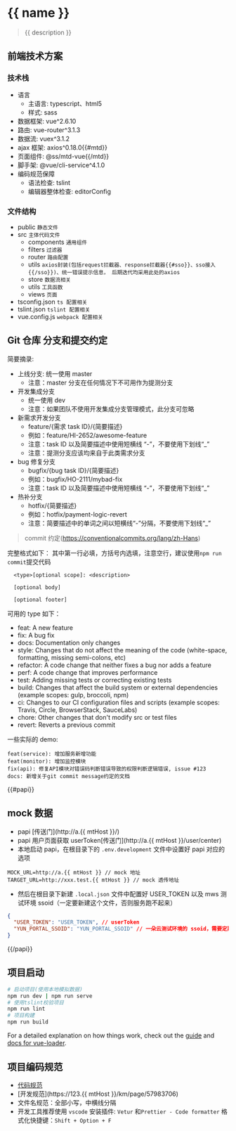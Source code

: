 # {{ name }}

> {{ description }}

## 前端技术方案

### 技术栈

- 语言
  - 主语言: typescript、html5
  - 样式: sass
- 数据框架: vue^2.6.10
- 路由: vue-router^3.1.3
- 数据流: vuex^3.1.2
- ajax 框架: axios^0.18.0{{#mtd}}
- 页面组件: @ss/mtd-vue{{/mtd}}
- 脚手架: @vue/cli-service^4.1.0
- 编码规范保障
  - 语法检查: tslint
  - 编辑器整体检查: editorConfig

### 文件结构

- public `静态文件`
- src `主体代码文件`
  - components `通用组件`
  - filters `过滤器`
  - router `路由配置`
  - utils `axios封装(包括request拦截器、response拦截器{{#sso}}、sso接入{{/sso}})、统一错误提示信息， 后期迭代均采用此处的axios`
  - store `数据流相关`
  - utils `工具函数`
  - views `页面`
- tsconfig.json `ts 配置相关`
- tslint.json `tslint 配置相关`
- vue.config.js `webpack 配置相关`

## Git 仓库 分支和提交约定

简要摘录:

- 上线分支: 统一使用 master
  - 注意：master 分支在任何情况下不可用作为提测分支
- 开发集成分支
  - 统一使用 dev
  - 注意：如果团队不使用开发集成分支管理模式，此分支可忽略
- 新需求开发分支
  - feature/{需求 task ID}/{简要描述}
  - 例如：feature/HI-2652/awesome-feature
  - 注意：task ID 以及简要描述中使用短横线 “-”，不要使用下划线“\_”
  - 注意：提测分支应该均来自于此类需求分支
- bug 修复分支
  - bugfix/{bug task ID}/{简要描述}
  - 例如：bugfix/HO-2111/mybad-fix
  - 注意：task ID 以及简要描述中使用短横线 “-”，不要使用下划线“\_”
- 热补分支
  - hotfix/{简要描述}
  - 例如：hotfix/payment-logic-revert
  - 注意：简要描述中的单词之间以短横线“-”分隔，不要使用下划线“\_”

> commit 约定(https://conventionalcommits.org/lang/zh-Hans)

完整格式如下： 其中第一行必填，方括号内选填，注意空行，建议使用`npm run commit`提交代码

```
  <type>[optional scope]: <description>

  [optional body]

  [optional footer]
```

可用的 type 如下：

- feat: A new feature
- fix: A bug fix
- docs: Documentation only changes
- style: Changes that do not affect the meaning of the code (white-space, formatting, missing semi-colons, etc)
- refactor: A code change that neither fixes a bug nor adds a feature
- perf: A code change that improves performance
- test: Adding missing tests or correcting existing tests
- build: Changes that affect the build system or external dependencies (example scopes: gulp, broccoli, npm)
- ci: Changes to our CI configuration files and scripts (example scopes: Travis, Circle, BrowserStack, SauceLabs)
- chore: Other changes that don't modify src or test files
- revert: Reverts a previous commit

一些实际的 demo:

```
feat(service): 增加服务新增功能
feat(monitor): 增加监控模块
fix(api): 修复API模块对错误码判断错误导致的权限判断逻辑错误, issue #123
docs: 新增关于git commit message约定的文档
```

{{#papi}}
## mock 数据

- papi [传送门](http://a.{{ mtHost }}/)
- papi 用户页面获取 userToken[传送门](http://a.{{ mtHost }}/user/center)
- 本地启动 papi，在根目录下的 `.env.development` 文件中设置好 papi 对应的选项

```
MOCK_URL=http://a.{{ mtHost }} // mock 地址
TARGET_URL=http://xxx.test.{{ mtHost }} // mock 透传地址
```

- 然后在根目录下新建 `.local.json` 文件中配置好 USER_TOKEN 以及 mws 测试环境 ssoid（一定要新建这个文件，否则服务跑不起来）

```json
{
  "USER_TOKEN": "USER_TOKEN", // userToken
  "YUN_PORTAL_SSOID": "YUN_PORTAL_SSOID" // 一朵云测试环境的 ssoid，需要定期进行更新
}
```

{{/papi}}

## 项目启动

``` bash
# 启动项目(使用本地模拟数据)
npm run dev | npm run serve
# 使用tslint校验项目
npm run lint
# 项目构建
npm run build
```

For a detailed explanation on how things work, check out the [guide](http://vuejs-templates.github.io/webpack/) and [docs for vue-loader](http://vuejs.github.io/vue-loader).

## 项目编码规范

- [代码规范](https://www.npmjs.com/package/tslint-config-standard)
- [开发规范](https://123.{{ mtHost }}/km/page/57983706)
- 文件名规范：全部小写，中横线分隔
- 开发工具推荐使用 `vscode`
  安装插件: `Vetur` 和`Prettier - Code formatter`
  格式化快捷键：`Shift + Option + F`